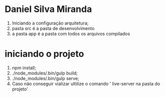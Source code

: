 # Daniel Silva Miranda

1. Iniciando a configuração arquitetura;
2. pasta src é a pasta de desenvolvimento
3. a pasta app é a pasta com todos os arquivos compilados

# iniciando o projeto

1. npm install;
2. ./node_modules/.bin/gulp build;
3. ./node_modules/.bin/gulp serve;
4. Caso não conseguir vializar ultilize o comando ' live-server na pasta do projeto'
